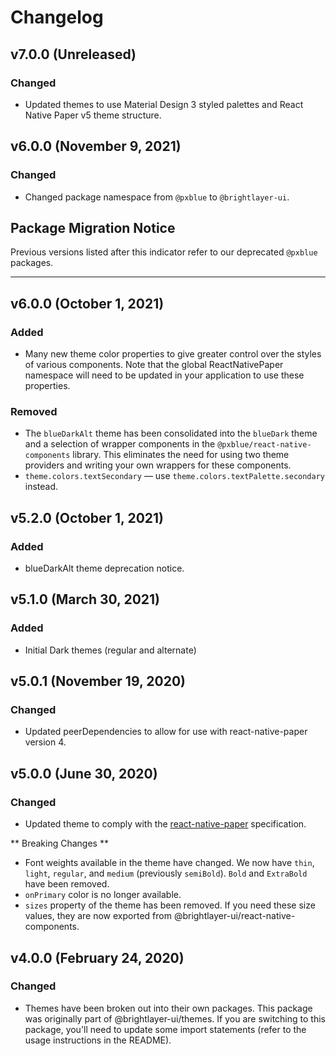 # Changelog

## v7.0.0 (Unreleased)

### Changed

-   Updated themes to use Material Design 3 styled palettes and React Native Paper v5 theme structure.

## v6.0.0 (November 9, 2021)

### Changed

-   Changed package namespace from `@pxblue` to `@brightlayer-ui`.

## Package Migration Notice

Previous versions listed after this indicator refer to our deprecated `@pxblue` packages.

---

## v6.0.0 (October 1, 2021)

### Added

-   Many new theme color properties to give greater control over the styles of various components. Note that the global ReactNativePaper namespace will need to be updated in your application to use these properties.

### Removed

-   The `blueDarkAlt` theme has been consolidated into the `blueDark` theme and a selection of wrapper components in the `@pxblue/react-native-components` library. This eliminates the need for using two theme providers and writing your own wrappers for these components.
-   `theme.colors.textSecondary` — use `theme.colors.textPalette.secondary` instead.

## v5.2.0 (October 1, 2021)

### Added

-   blueDarkAlt theme deprecation notice.

## v5.1.0 (March 30, 2021)

### Added

-   Initial Dark themes (regular and alternate)

## v5.0.1 (November 19, 2020)

### Changed

-   Updated peerDependencies to allow for use with react-native-paper version 4.

## v5.0.0 (June 30, 2020)

### Changed

-   Updated theme to comply with the [react-native-paper](https://callstack.github.io/react-native-paper/theming.html) specification.

** Breaking Changes **

-   Font weights available in the theme have changed. We now have `thin`, `light`, `regular`, and `medium` (previously `semiBold`). `Bold` and `ExtraBold` have been removed.
-   `onPrimary` color is no longer available.
-   `sizes` property of the theme has been removed. If you need these size values, they are now exported from @brightlayer-ui/react-native-components.

## v4.0.0 (February 24, 2020)

### Changed

-   Themes have been broken out into their own packages. This package was originally part of @brightlayer-ui/themes. If you are switching to this package, you'll need to update some import statements (refer to the usage instructions in the README).
